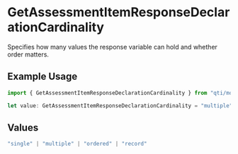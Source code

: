 # GetAssessmentItemResponseDeclarationCardinality

Specifies how many values the response variable can hold and whether order matters.

## Example Usage

```typescript
import { GetAssessmentItemResponseDeclarationCardinality } from "qti/models/operations";

let value: GetAssessmentItemResponseDeclarationCardinality = "multiple";
```

## Values

```typescript
"single" | "multiple" | "ordered" | "record"
```